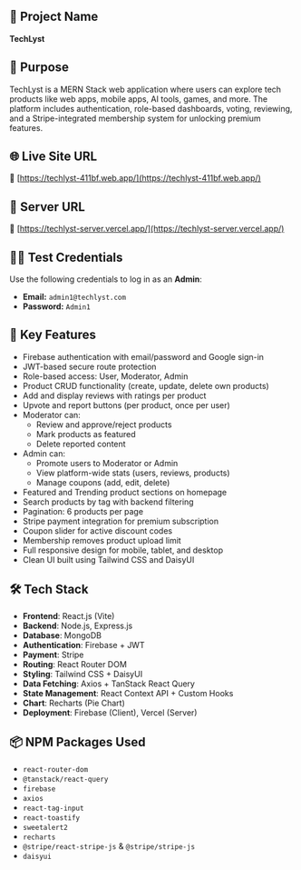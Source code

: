 ## 📌 Project Name

**TechLyst**

## 🎯 Purpose

TechLyst is a MERN Stack web application where users can explore tech products like web apps, mobile apps, AI tools, games, and more. The platform includes authentication, role-based dashboards, voting, reviewing, and a Stripe-integrated membership system for unlocking premium features.

## 🌐 Live Site URL

🔗 [https://techlyst-411bf.web.app/](https://techlyst-411bf.web.app/)

## 🔗 Server URL

🔗 [https://techlyst-server.vercel.app/](https://techlyst-server.vercel.app/)

## 🧑‍💻 Test Credentials

Use the following credentials to log in as an **Admin**:

- **Email:** `admin1@techlyst.com`
- **Password:** `Admin1`

## 🚀 Key Features

- Firebase authentication with email/password and Google sign-in
- JWT-based secure route protection
- Role-based access: User, Moderator, Admin
- Product CRUD functionality (create, update, delete own products)
- Add and display reviews with ratings per product
- Upvote and report buttons (per product, once per user)
- Moderator can:
  - Review and approve/reject products
  - Mark products as featured
  - Delete reported content
- Admin can:
  - Promote users to Moderator or Admin
  - View platform-wide stats (users, reviews, products)
  - Manage coupons (add, edit, delete)
- Featured and Trending product sections on homepage
- Search products by tag with backend filtering
- Pagination: 6 products per page
- Stripe payment integration for premium subscription
- Coupon slider for active discount codes
- Membership removes product upload limit
- Full responsive design for mobile, tablet, and desktop
- Clean UI built using Tailwind CSS and DaisyUI

## 🛠️ Tech Stack

- **Frontend**: React.js (Vite)
- **Backend**: Node.js, Express.js
- **Database**: MongoDB
- **Authentication**: Firebase + JWT
- **Payment**: Stripe
- **Routing**: React Router DOM
- **Styling**: Tailwind CSS + DaisyUI
- **Data Fetching**: Axios + TanStack React Query
- **State Management**: React Context API + Custom Hooks
- **Chart**: Recharts (Pie Chart)
- **Deployment**: Firebase (Client), Vercel (Server)

## 📦 NPM Packages Used

- `react-router-dom`
- `@tanstack/react-query`
- `firebase`
- `axios`
- `react-tag-input`
- `react-toastify`
- `sweetalert2`
- `recharts`
- `@stripe/react-stripe-js` & `@stripe/stripe-js`
- `daisyui`
